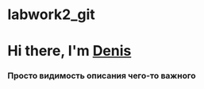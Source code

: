 # labwork2_git
# Hi there, I'm [Denis](https://github.com/denibondarenkq)
### Просто видимость описания чего-то важного